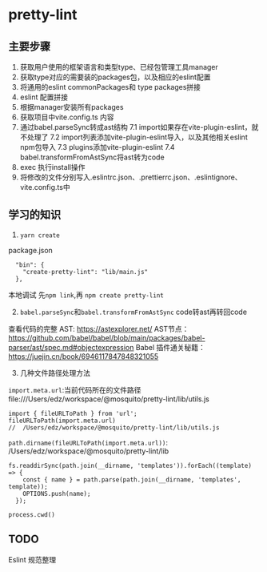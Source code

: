# pretty-lint

## 主要步骤
1. 获取用户使用的框架语言和类型type、已经包管理工具manager
2. 获取type对应的需要装的packages包，以及相应的eslint配置
3. 将通用的eslint commonPackages和 type packages拼接
4. eslint 配置拼接
5. 根据manager安装所有packages
6. 获取项目中vite.config.ts 内容
7. 通过babel.parseSync转成ast结构
    7.1 import如果存在vite-plugin-eslint，就不处理了
    7.2 import列表添加vite-plugin-eslint导入，以及其他相关eslint npm包导入
    7.3 plugins添加vite-plugin-eslint
    7.4 babel.transformFromAstSync将ast转为code
8. exec 执行install操作
9. 将修改的文件分别写入.eslintrc.json、.prettierrc.json、.eslintignore、vite.config.ts中

## 学习的知识
1. `yarn create` 

package.json
```
  "bin": {
    "create-pretty-lint": "lib/main.js"
  },
```

本地调试
先`npm link`,再 `npm create pretty-lint`

2. `babel.parseSync`和`babel.transformFromAstSync` code转ast再转回code

查看代码的完整 AST: https://astexplorer.net/
AST节点：https://github.com/babel/babel/blob/main/packages/babel-parser/ast/spec.md#objectexpression
Babel 插件通关秘籍： https://juejin.cn/book/6946117847848321055

3. 几种文件路径处理方法

`import.meta.url`:当前代码所在的文件路径 file:///Users/edz/workspace/@mosquito/pretty-lint/lib/utils.js

```
import { fileURLToPath } from 'url';
fileURLToPath(import.meta.url)
//  /Users/edz/workspace/@mosquito/pretty-lint/lib/utils.js
```

`path.dirname(fileURLToPath(import.meta.url))`: /Users/edz/workspace/@mosquito/pretty-lint/lib

```
fs.readdirSync(path.join(__dirname, 'templates')).forEach((template) => {
    const { name } = path.parse(path.join(__dirname, 'templates', template));
    OPTIONS.push(name);
  });
```

`process.cwd()`


## TODO

Eslint 规范整理